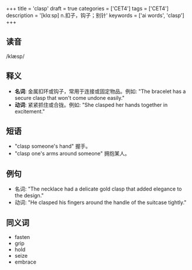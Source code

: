 +++
title = 'clasp'
draft = true
categories = ['CET4']
tags = ['CET4']
description = '[klɑːsp] n.扣子，钩子；别针'
keywords = ['ai words', 'clasp']
+++

## 读音
/klæsp/

## 释义
- **名词**: 金属扣环或钩子，常用于连接或固定物品。例如: "The bracelet has a secure clasp that won't come undone easily."
- **动词**: 紧紧抓住或合拢。例如: "She clasped her hands together in excitement."

## 短语
- "clasp someone's hand" 握手。
- "clasp one's arms around someone" 拥抱某人。

## 例句
- 名词: "The necklace had a delicate gold clasp that added elegance to the design."
- 动词: "He clasped his fingers around the handle of the suitcase tightly."

## 同义词
- fasten
- grip
- hold
- seize
- embrace
